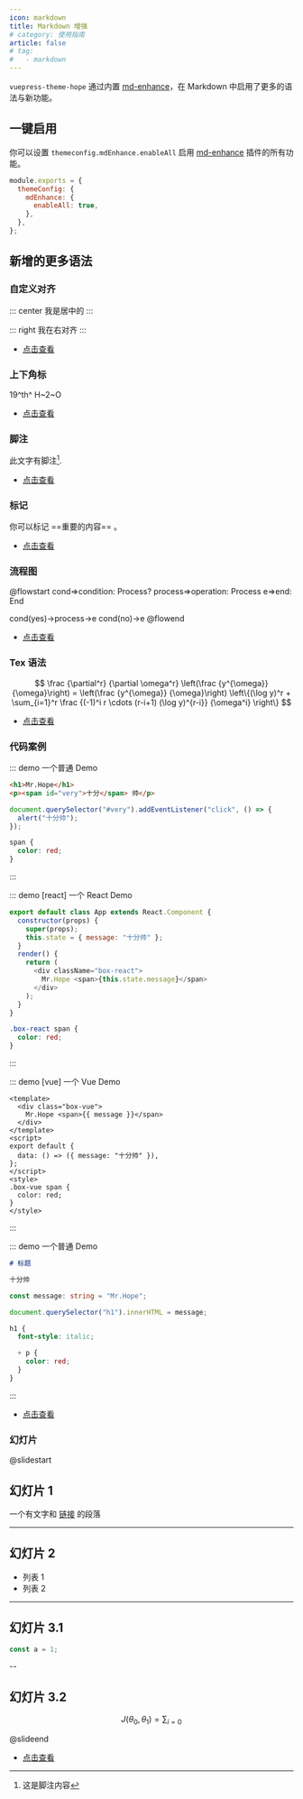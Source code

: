 ```yaml
---
icon: markdown
title: Markdown 增强
# category: 使用指南
article: false
# tag:
#   - markdown
---
```


`vuepress-theme-hope` 通过内置 [md-enhance](https://vuepress-md-enhance.mrhope.site)，在 Markdown 中启用了更多的语法与新功能。

## 一键启用

你可以设置 `themeconfig.mdEnhance.enableAll` 启用 [md-enhance](https://vuepress-md-enhance.mrhope.site) 插件的所有功能。

```js {3-5}
module.exports = {
  themeConfig: {
    mdEnhance: {
      enableAll: true,
    },
  },
};
```

## 新增的更多语法

### 自定义对齐

::: center
我是居中的
:::

::: right
我在右对齐
:::

- [点击查看](https://vuepress-theme.mrhope.site/zh/guide/feature/markdown/align/)

### 上下角标

19^th^ H~2~O

- [点击查看](https://vuepress-theme.mrhope.site/zh/guide/feature/markdown/sup-sub/)

### 脚注

此文字有脚注[^first].

[^first]: 这是脚注内容

- [点击查看](https://vuepress-theme.mrhope.site/zh/guide/feature/markdown/footnote/)

### 标记

你可以标记 ==重要的内容== 。

- [点击查看](https://vuepress-theme.mrhope.site/zh/guide/feature/markdown/mark/)

### 流程图

@flowstart
cond=>condition: Process?
process=>operation: Process
e=>end: End

cond(yes)->process->e
cond(no)->e
@flowend

- [点击查看](https://vuepress-theme.mrhope.site/zh/guide/feature/markdown/flowchart/)

### Tex 语法

$$
\frac {\partial^r} {\partial \omega^r} \left(\frac {y^{\omega}} {\omega}\right)
= \left(\frac {y^{\omega}} {\omega}\right) \left\{(\log y)^r + \sum_{i=1}^r \frac {(-1)^i r \cdots (r-i+1) (\log y)^{r-i}} {\omega^i} \right\}
$$

- [点击查看](https://vuepress-theme.mrhope.site/zh/guide/feature/markdown/tex/)

### 代码案例

::: demo 一个普通 Demo

```html
<h1>Mr.Hope</h1>
<p><span id="very">十分</span> 帅</p>
```

```js
document.querySelector("#very").addEventListener("click", () => {
  alert("十分帅");
});
```

```css
span {
  color: red;
}
```

:::

::: demo [react] 一个 React Demo

```js
export default class App extends React.Component {
  constructor(props) {
    super(props);
    this.state = { message: "十分帅" };
  }
  render() {
    return (
      <div className="box-react">
        Mr.Hope <span>{this.state.message}</span>
      </div>
    );
  }
}
```

```css
.box-react span {
  color: red;
}
```

:::

::: demo [vue] 一个 Vue Demo

```vue
<template>
  <div class="box-vue">
    Mr.Hope <span>{{ message }}</span>
  </div>
</template>
<script>
export default {
  data: () => ({ message: "十分帅" }),
};
</script>
<style>
.box-vue span {
  color: red;
}
</style>
```

:::

::: demo 一个普通 Demo

```md
# 标题

十分帅
```

```ts
const message: string = "Mr.Hope";

document.querySelector("h1").innerHTML = message;
```

```scss
h1 {
  font-style: italic;

  + p {
    color: red;
  }
}
```

:::

- [点击查看](https://vuepress-theme.mrhope.site/zh/guide/feature/markdown/demo/)

### 幻灯片

@slidestart

## 幻灯片 1

一个有文字和 [链接](https://mrhope.site) 的段落

---

## 幻灯片 2

- 列表 1
- 列表 2

---

## 幻灯片 3.1

```js
const a = 1;
```

--

## 幻灯片 3.2

$$
J(\theta_0,\theta_1) = \sum_{i=0}
$$

@slideend

- [点击查看](https://vuepress-theme.mrhope.site/zh/guide/feature/markdown/presentation/)
